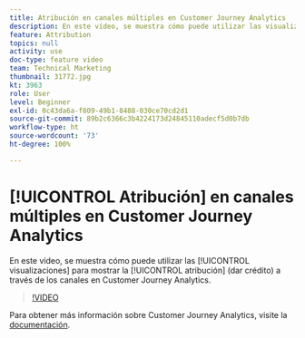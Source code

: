 ```yaml
---
title: Atribución en canales múltiples en Customer Journey Analytics
description: En este vídeo, se muestra cómo puede utilizar las visualizaciones para mostrar la atribución (dar crédito) a través de los canales en Customer Journey Analytics de Adobe.
feature: Attribution
topics: null
activity: use
doc-type: feature video
team: Technical Marketing
thumbnail: 31772.jpg
kt: 3963
role: User
level: Beginner
exl-id: 0c43da6a-f809-49b1-8488-030ce70cd2d1
source-git-commit: 89b2c6366c3b4224173d24845110adecf5d0b7db
workflow-type: ht
source-wordcount: '73'
ht-degree: 100%

---
```


# [!UICONTROL Atribución] en canales múltiples en Customer Journey Analytics

En este vídeo, se muestra cómo puede utilizar las [!UICONTROL visualizaciones] para mostrar la [!UICONTROL atribución] (dar crédito) a través de los canales en Customer Journey Analytics.

>[!VIDEO](https://video.tv.adobe.com/v/31772/?quality=12&learn=on)

Para obtener más información sobre Customer Journey Analytics, visite la [documentación](https://experienceleague.adobe.com/docs/analytics-platform/using/cja-landing.html?lang=es).
